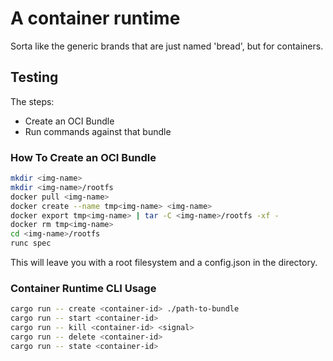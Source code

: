 # A container runtime

Sorta like the generic brands that are just named 'bread', but for containers.


## Testing
The steps:
- Create an OCI Bundle
- Run commands against that bundle

### How To Create an OCI Bundle

```bash
mkdir <img-name>
mkdir <img-name>/rootfs
docker pull <img-name>
docker create --name tmp<img-name> <img-name>
docker export tmp<img-name> | tar -C <img-name>/rootfs -xf -
docker rm tmp<img-name>
cd <img-name>/rootfs
runc spec
```

This will leave you with a root filesystem and a config.json in the <img-name> directory.

### Container Runtime CLI Usage

```bash
cargo run -- create <container-id> ./path-to-bundle
cargo run -- start <container-id>
cargo run -- kill <container-id> <signal>
cargo run -- delete <container-id>
cargo run -- state <container-id>
```
